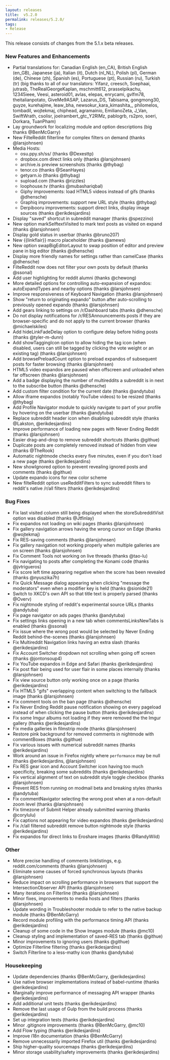 ```yaml
---
layout: releases
title:  v5.2.0
permalink: releases/5.2.0/
tags:
- Release
---
```


This release consists of changes from the 5.1.x beta releases.

### New Features and Enhancements

- Partial translations for: Canadian English (en_CA), British English (en_GB), Japanese (ja), Italian (it), Dutch (nl_NL), Polish (pl), German (de), Chinese (zh), Spanish (es), Portuguese (pt), Russian (ru), Turkish (tr) (big thanks to all of our translators: Yifanz, creesch, Soephaai, jutrasb, TheRealGeorgeKaplan, mschmitt612, prasselpikachu, 12345ieee, Veesi, asteroid01, avlas, elepas, enrycami, gvlfm78, theitalianpotato, GiveMe9ASAP, Lazarus_DS, Tabisama, gongmong30, guyze, kurehajime,  leaw_bha, newsokur_kara_kimashita_, philomelos, tombadil, wojtekmaj, chiphead, agramainio, EmilianoZeta, J_Van, SwiftWrath, csolisr, joelrambert_gtc_Y2RlMz, pablogrb, rs2pro, soeri, Dorkara, TuanPham)
- Lay groundwork for localizing module and option descriptions (big thanks @BenMcGarry)
- New FilteReddit filterline for complex filters on demand (thanks @larsjohnsen)
- Media Hosts:
	- osu.ppy.sh/ss/ (thanks @Dexesttp)
	- dropbox.com direct links only (thanks @larsjohnsen)
	- archive.is preview screenshots (thanks @thybag)
	- tenor.co (thanks @SeanHayes)
    - getyarn.io (thanks @thybag)
    - supload.com (thanks @rizzles)
    - loophouse.tv (thanks @mubashariqbal)
    - Giphy improvements: load HTML5 videos instead of gifs (thanks @dhensche)
    - Graphiq improvements: support new URL style (thanks @thybag)
    - Derpibooru improvements: support direct links, display image sources (thanks @erikdesjardins)
- Display "saved" shortcut in subreddit manager (thanks @spezzino)
- New option markSelftextVisited to mark text posts as visited on expand (thanks @larsjohnsen)
- Display gold status in userbar (thanks @bruno207)
- New {{linkflair}} macro placeholder (thanks @amews)
- New option swapBigEditorLayout to swap position of editor and preview pane in big editor (thanks @dhensche)
- Display more friendly names for settings rather than camelCase (thanks @dhensche)
- FilteReddit now does not filter your own posts by default (thanks @ssonal)
- Add user highlighting for reddit alumni (thanks @chewong)
- More detailed options for controlling auto-expansion of expandos: autoExpandTypes and nearby options (thanks @larsjohnsen)
- Improve responsiveness of Keyboard Navigation (thanks @larsjohnsen)
- Show "return to originating expando" button after auto-scrolling to previously opened expando (thanks @larsjohnsen)
- Add gears linking to settings on /r/Dashboard tabs (thanks @dhensche)
- Do not display notifications for /r/RESAnnouncements posts if they are browser-specific and do not apply to the current browser (thanks @michaelskiles)
- Add hideLinkFadeDelay option to configure delay before hiding posts (thanks @tyler-m-dunn)
- Add showTaggingIcon option to allow hiding the tag icon (when disabled, users can still be tagged by clicking the vote weight or an existing tag) (thanks @larsjohnsen)
- Add browsePreloadCount option to preload expandos of subsequent posts for faster browsing (thanks @larsjohnsen)
- HTML5 video expandos are paused when offscreen and unloaded when far offscreen (thanks @larsjohnsen)
- Add a badge displaying the number of multireddits a subreddit is in next to the subscribe button (thanks @dhensche)
- Add custom filter condition for the current date (thanks @andytuba)
- Allow iframe expandos (notably YouTube videos) to be resized (thanks @thybag)
- Add Profile Navigator module to quickly navigate to part of your profile by hovering on the userbar (thanks @andytuba)
- Replace subreddit header icon when disabling subreddit style (thanks @Lakston, @erikdesjardins)
- Improve performance of loading new pages with Never Ending Reddit (thanks @larsjohnsen)
- Easier drag-and-drop to remove subreddit shortcuts (thanks @githue)
- Duplicate posts are completely removed instead of hidden from view (thanks @TheRook)
- Automatic nightmode checks every five minutes, even if you don't load a new page (thanks @erikdesjardins)
- New showIgnored option to prevent revealing ignored posts and comments (thanks @githue)
- Update expando icons for new color scheme
- New filteReddit option useRedditFilters to sync subreddit filters to reddit's native /r/all filters (thanks @erikdesjardins)

### Bug Fixes

- Fix last visited column still being displayed when the storeSubredditVisit option was disabled (thanks @Jtfinlay)
- Fix expandos not loading on wiki pages (thanks @larsjohnsen)
- Fix gallery navigation arrows having the wrong cursor on Edge (thanks @wojtekmaj)
- Fix RES-saving comments (thanks @larsjohnsen)
- Fix gallery navigation not working properly when multiple galleries are on screen (thanks @larsjohnsen)
- Fix Comment Tools not working on live threads (thanks @tao-lu)
- Fix navigating to posts after completing the Konami code (thanks @jvtrigueros)
- Fix score left time appearing negative when the score has been revealed (thanks @nyuszika7h)
- Fix Quick Message dialog appearing when clicking "message the moderators" even when a modifier key is held (thanks @sionide21)
- Switch to XKCD's own API so that title text is properly parsed (thanks @Overv)
- Fix nightmode styling of reddit's experimental source URLs (thanks @andytuba)
- Fix page navigator on ads pages (thanks @andytuba)
- Fix settings links opening in a new tab when commentsLinksNewTabs is enabled (thanks @ssonal)
- Fix issue where the wrong post would be selected by Never Ending Reddit behind-the-scenes (thanks @larsjohnsen)
- Fix Multireddit Navigation links having an extra slash (thanks @erikdesjardins)
- Fix Account Switcher dropdown not scrolling when going off screen (thanks @jontonsoup4)
- Fix YouTube expandos in Edge and Safari (thanks @erikdesjardins)
- Fix post flair being used for user flair in some places internally (thanks @larsjohnsen)
- Fix view source button only working once on a page (thanks @erikdesjardins)
- Fix HTML5 "gifs" overlapping content when switching to the fallback image (thanks @larsjohnsen)
- Fix comment tools on the ban page (thanks @dhensche)
- Fix Never Ending Reddit pause notification showing on every pageload instead of when clicking the pause button (thanks @erikdesjardins)
- Fix some Imgur albums not loading if they were removed the the Imgur gallery (thanks @erikdesjardins)
- Fix media galleries in filmstrip mode (thanks @larsjohnsen)
- Restore pink background for removed comments in nightmode with commentBoxes (thanks @githue)
- Fix various issues with numerical subreddit names (thanks @erikdesjardins)
- Work around an issue in Firefox nightly where `performance` may be null (thanks @erikdesjardins, @larsjohnsen)
- Fix RES gear icon and Account Switcher icon having too much specificity, breaking some subreddits (thanks @erikdesjardins)
- Fix vertical alignment of text on subreddit style toggle checkbox (thanks @larsjohnsen)
- Prevent RES from running on modmail beta and breaking styles (thanks @andytuba)
- Fix commentNavigator selecting the wrong post when at a non-default zoom level (thanks @larsjohnsen)
- Fix timezone of Submit Helper already submitted warning (thanks @corylulu)
- Fix captions not appearing for video expandos (thanks @erikdesjardins)
- Fix /r/all filtered subreddit remove button nightmode style (thanks @erikdesjardins)
- Fix expandos for direct links to Eroshare images (thanks @RandyWild)

### Other

- More precise handling of comments linklistings, e.g. reddit.com/comments (thanks @larsjohnsen)
- Eliminate some causes of forced synchronous layouts (thanks @larsjohnsen)
- Reduce impact on scrolling performance in browsers that support the IntersectionObserver API (thanks @larsjohnsen)
- Many iterations on Filterline (thanks @larsjohnsen)
- Minor fixes, improvements to media hosts and filters (thanks @larsjohnsen)
- Update wording in Troubleshooter module to refer to the native backup module (thanks @BenMcGarry)
- Record module profiling with the performance timing API (thanks @erikdesjardins)
- Cleanup of some code in the Show Images module (thanks @mc10)
- Cleanup styling and implementation of saved-RES tab (thanks @githue)
- Minor improvements to ignoring users (thanks @githue)
- Optimize Filterline filtering (thanks @erikdesjardins)
- Switch Filterline to a less-mathy icon (thanks @andytuba)

### Housekeeping

- Update dependencies (thanks @BenMcGarry, @erikdesjardins)
- Use native browser implementations instead of babel-runtime (thanks @erikdesjardins)
- Marginally improve performance of messaging API wrapper (thanks @erikdesjardins)
- Add additional unit tests (thanks @erikdesjardins)
- Remove the last usage of Gulp from the build process (thanks @erikdesjardins)
- Set up integration tests (thanks @erikdesjardins)
- Minor .gitignore improvements (thanks @BenMcGarry, @mc10)
- Add Flow typing (thanks @erikdesjardins)
- Improve i18n documentation (thanks @BenMcGarry)
- Remove unnecessarily imported Firefox util (thanks @erikdesjardins)
- Ship higher-quality sourcemaps (thanks @erikdesjardins)
- Minor storage usability/safety improvements (thanks @erikdesjardins)
